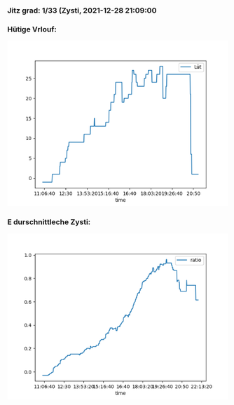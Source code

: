 ### Jitz grad: 1/33 (Zysti, 2021-12-28 21:09:00

### Hütige Vrlouf:
![Graph](Today.png)

### E durschnittleche Zysti:
![Graph](Zysti.png)